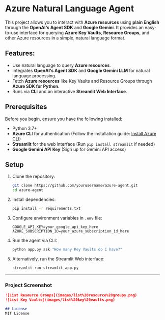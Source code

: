 # Azure Natural Language Agent


This project allows you to interact with **Azure resources** using **plain English** through the **OpenAI's Agent SDK** and **Google Gemini**. It provides an easy-to-use interface for querying **Azure Key Vaults**, **Resource Groups**, and other Azure resources in a simple, natural language format.

## Features:
- Use natural language to query **Azure resources**.
- Integrates **OpenAI's Agent SDK** and **Google Gemini LLM** for natural language processing.
- Fetch **Azure resources** like Key Vaults and Resource Groups through **Azure SDK for Python**.
- Runs via **CLI** and an interactive **Streamlit Web Interface**.

## Prerequisites

Before you begin, ensure you have the following installed:
- Python 3.7+ 
- **Azure CLI** for authentication (Follow the installation guide: [Install Azure CLI](https://docs.microsoft.com/en-us/cli/azure/install-azure-cli))
- **Streamlit** for the web interface (Run `pip install streamlit` if needed)
- **Google Gemini API Key** (Sign up for Gemini API access)




## Setup

1. Clone the repository:
    ```bash
    git clone https://github.com/yourusername/azure-agent.git
    cd azure-agent
    ```

2. Install dependencies:
    ```bash
    pip install -r requirements.txt
    ```

3. Configure environment variables in `.env` file:
    ```plaintext
    GOOGLE_API_KEY=your_google_api_key_here
    AZURE_SUBSCRIPTION_ID=your_azure_subscription_id_here
    ```

4. Run the agent via CLI:
    ```bash
    python app.py ask "How many Key Vaults do I have?"
    ```

5. Alternatively, run the Streamlit Web interface:
    ```bash
    streamlit run streamlit_app.py
    ```

---

### **Project Screenshot**

   ```markdown
   ![List Resource Groups](images/list%20resource%20groups.png)
   ![List Key Vaults](images/list%20key%20vaults.png)

## License
MIT License
